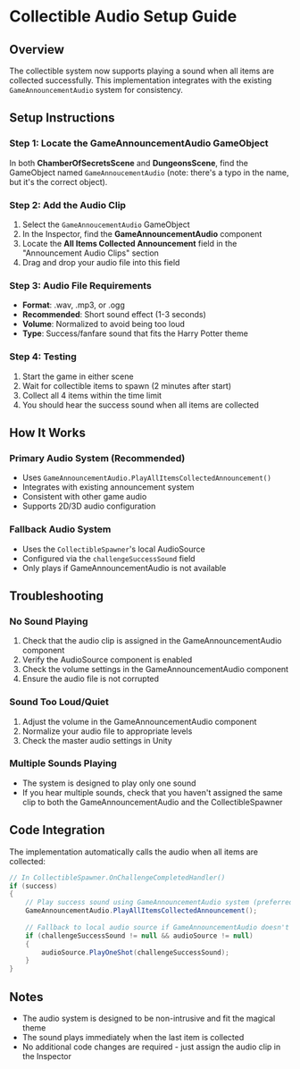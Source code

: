 # Collectible Audio Setup Guide

## Overview
The collectible system now supports playing a sound when all items are collected successfully. This implementation integrates with the existing `GameAnnouncementAudio` system for consistency.

## Setup Instructions

### Step 1: Locate the GameAnnouncementAudio GameObject
In both **ChamberOfSecretsScene** and **DungeonsScene**, find the GameObject named `GameAnnoucementAudio` (note: there's a typo in the name, but it's the correct object).

### Step 2: Add the Audio Clip
1. Select the `GameAnnoucementAudio` GameObject
2. In the Inspector, find the **GameAnnouncementAudio** component
3. Locate the **All Items Collected Announcement** field in the "Announcement Audio Clips" section
4. Drag and drop your audio file into this field

### Step 3: Audio File Requirements
- **Format**: .wav, .mp3, or .ogg
- **Recommended**: Short sound effect (1-3 seconds)
- **Volume**: Normalized to avoid being too loud
- **Type**: Success/fanfare sound that fits the Harry Potter theme

### Step 4: Testing
1. Start the game in either scene
2. Wait for collectible items to spawn (2 minutes after start)
3. Collect all 4 items within the time limit
4. You should hear the success sound when all items are collected

## How It Works

### Primary Audio System (Recommended)
- Uses `GameAnnouncementAudio.PlayAllItemsCollectedAnnouncement()`
- Integrates with existing announcement system
- Consistent with other game audio
- Supports 2D/3D audio configuration

### Fallback Audio System
- Uses the `CollectibleSpawner`'s local AudioSource
- Configured via the `challengeSuccessSound` field
- Only plays if GameAnnouncementAudio is not available

## Troubleshooting

### No Sound Playing
1. Check that the audio clip is assigned in the GameAnnouncementAudio component
2. Verify the AudioSource component is enabled
3. Check the volume settings in the GameAnnouncementAudio component
4. Ensure the audio file is not corrupted

### Sound Too Loud/Quiet
1. Adjust the volume in the GameAnnouncementAudio component
2. Normalize your audio file to appropriate levels
3. Check the master audio settings in Unity

### Multiple Sounds Playing
- The system is designed to play only one sound
- If you hear multiple sounds, check that you haven't assigned the same clip to both the GameAnnouncementAudio and the CollectibleSpawner

## Code Integration

The implementation automatically calls the audio when all items are collected:

```csharp
// In CollectibleSpawner.OnChallengeCompletedHandler()
if (success)
{
    // Play success sound using GameAnnouncementAudio system (preferred)
    GameAnnouncementAudio.PlayAllItemsCollectedAnnouncement();
    
    // Fallback to local audio source if GameAnnouncementAudio doesn't have the sound
    if (challengeSuccessSound != null && audioSource != null)
    {
        audioSource.PlayOneShot(challengeSuccessSound);
    }
}
```

## Notes
- The audio system is designed to be non-intrusive and fit the magical theme
- The sound plays immediately when the last item is collected
- No additional code changes are required - just assign the audio clip in the Inspector
